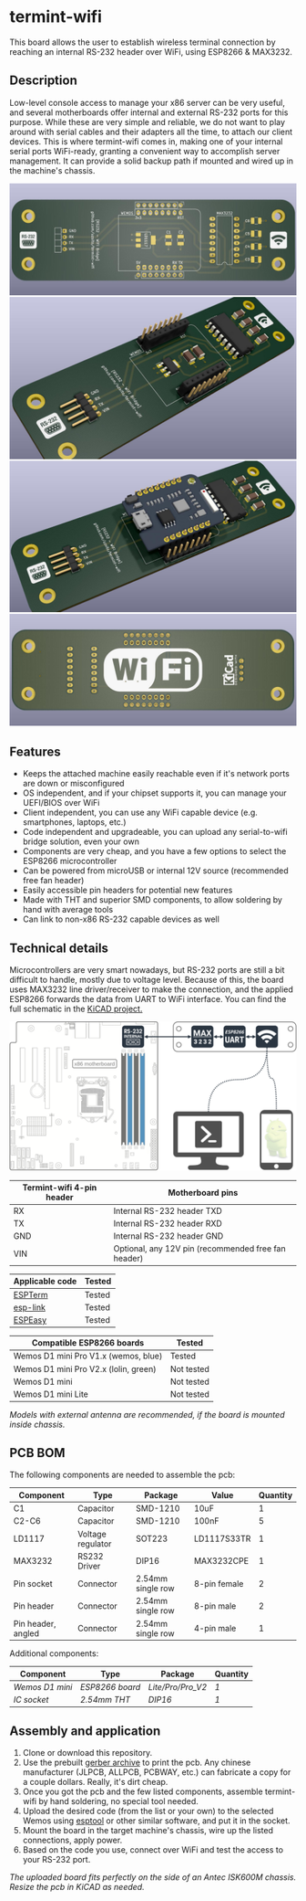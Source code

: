 # termint-wifi
This board allows the user to establish wireless terminal connection by reaching an internal RS-232 header over WiFi, using ESP8266 &amp; MAX3232.

## Description
Low-level console access to manage your x86 server can be very useful, and several motherboards offer internal and external RS-232 ports for this purpose. While these are very simple and reliable, we do not want to play around with serial cables and their adapters all the time, to attach our client devices. This is where termint-wifi comes in, making one of your internal serial ports WiFi-ready, granting a convenient way to accomplish server management. It can provide a solid backup path if mounted and wired up in the machine's chassis.

![render1](graphics/render1.jpg)
![render2](graphics/render2.jpg)
![render3](graphics/render3.jpg)
![render4](graphics/render4.jpg)

## Features
* Keeps the attached machine easily reachable even if it's network ports are down or misconfigured
* OS independent, and if your chipset supports it, you can manage your UEFI/BIOS over WiFi
* Client independent, you can use any WiFi capable device (e.g. smartphones, laptops, etc.)
* Code independent and upgradeable, you can upload any serial-to-wifi bridge solution, even your own
* Components are very cheap, and you have a few options to select the ESP8266 microcontroller
* Can be powered from microUSB or internal 12V source (recommended free fan header)
* Easily accessible pin headers for potential new features
* Made with THT and superior SMD components, to allow soldering by hand with average tools
* Can link to non-x86 RS-232 capable devices as well

## Technical details

Microcontrollers are very smart nowadays, but RS-232 ports are still a bit difficult to handle, mostly due to voltage level. Because of this, the board uses MAX3232 line driver/receiver to make the connection, and the applied ESP8266 forwards the data from UART to WiFi interface. You can find the full schematic in the [KiCAD project.](kicad_board/)

![render4](graphics/schema.png)

| Termint-wifi 4-pin header | Motherboard pins |
| ---------- | ---- |
| RX | Internal RS-232 header TXD |
| TX | Internal RS-232 header RXD | 
| GND | Internal RS-232 header GND | 
| VIN | Optional, any 12V pin (recommended free fan header) | 

| Applicable code | Tested |
| ---------- | ---- |
| [ESPTerm](https://espterm.github.io/term.html) | Tested |
| [esp-link](https://github.com/jeelabs/esp-link) | Tested | 
| [ESPEasy](https://github.com/letscontrolit/ESPEasy) | Tested | 

| Compatible ESP8266 boards | Tested |
| ---------- | ---- |
| Wemos D1 mini Pro V1.x (wemos, blue) | Tested |
| Wemos D1 mini Pro V2.x (lolin, green) | Not tested | 
| Wemos D1 mini | Not tested | 
| Wemos D1 mini Lite | Not tested | 

*Models with external antenna are recommended, if the board is mounted inside chassis.*

## PCB BOM
The following components are needed to assemble the pcb:

| Component  | Type | Package | Value | Quantity |
| ---------- | ---- | ------- | ----- | -------- |
| C1 | Capacitor | SMD-1210 | 10uF | 1 | 
| C2-C6 | Capacitor | SMD-1210 | 100nF | 5 | 
| LD1117 | Voltage regulator | SOT223 | LD1117S33TR | 1 |
| MAX3232 | RS232 Driver | DIP16 | MAX3232CPE | 1 |
| Pin socket | Connector | 2.54mm single row | 8-pin female | 2 |
| Pin header | Connector | 2.54mm single row | 8-pin male | 2 |
| Pin header, angled | Connector | 2.54mm single row | 4-pin male | 1 |

Additional components:

| Component  | Type | Package | Quantity |
| ---------- | ---- | ------- | -------- |
| *Wemos D1 mini* | *ESP8266 board* | *Lite/Pro/Pro_V2* | *1* | 
| *IC socket* | *2.54mm THT* | *DIP16* | *1* |

## Assembly and application
1. Clone or download this repository.
2. Use the prebuilt [gerber archive](kicad_board/gerber/termint_wifi.zip) to print the pcb. Any chinese manufacturer (JLPCB, ALLPCB, PCBWAY, etc.) can fabricate a copy for a couple dollars. Really, it's dirt cheap.
3. Once you got the pcb and the few listed components, assemble termint-wifi by hand soldering, no special tool needed.
4. Upload the desired code (from the list or your own) to the selected Wemos using [esptool](https://github.com/espressif/esptool) or other similar software, and put it in the socket.
5. Mount the board in the target machine's chassis, wire up the listed connections, apply power.
6. Based on the code you use, connect over WiFi and test the access to your RS-232 port.

*The uploaded board fits perfectly on the side of an Antec ISK600M chassis. Resize the pcb in KiCAD as needed.*
